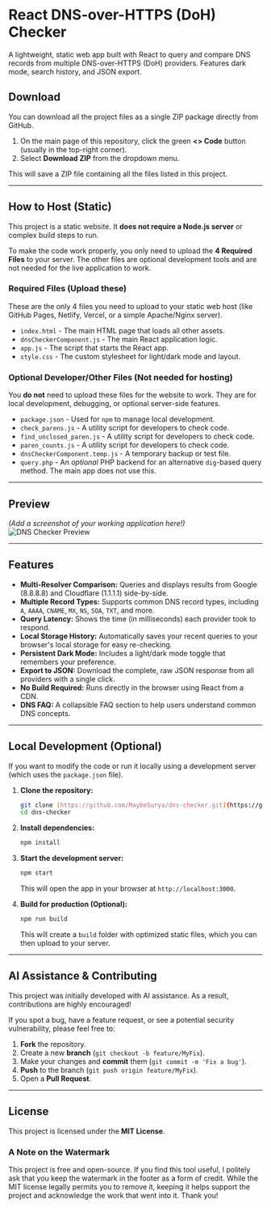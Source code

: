# React DNS-over-HTTPS (DoH) Checker

A lightweight, static web app built with React to query and compare DNS records from multiple DNS-over-HTTPS (DoH) providers. Features dark mode, search history, and JSON export.

## Download

You can download all the project files as a single ZIP package directly from GitHub.

1.  On the main page of this repository, click the green **<> Code** button (usually in the top-right corner).
2.  Select **Download ZIP** from the dropdown menu.

This will save a ZIP file containing all the files listed in this project.

---

## How to Host (Static)

This project is a static website. It **does not require a Node.js server** or complex build steps to run.

To make the code work properly, you only need to upload the **4 Required Files** to your server. The other files are optional development tools and are not needed for the live application to work.

### Required Files (Upload these)
These are the only 4 files you need to upload to your static web host (like GitHub Pages, Netlify, Vercel, or a simple Apache/Nginx server).

* `index.html` - The main HTML page that loads all other assets.
* `dnsCheckerComponent.js` - The main React application logic.
* `app.js` - The script that starts the React app.
* `style.css` - The custom stylesheet for light/dark mode and layout.

### Optional Developer/Other Files (Not needed for hosting)
You **do not** need to upload these files for the website to work. They are for local development, debugging, or optional server-side features.

* `package.json` - Used for `npm` to manage local development.
* `check_parens.js` - A utility script for developers to check code.
* `find_unclosed_paren.js` - A utility script for developers to check code.
* `paren_counts.js` - A utility script for developers to check code.
* `dnsCheckerComponent.temp.js` - A temporary backup or test file.
* `query.php` - An *optional* PHP backend for an alternative `dig`-based query method. The main app does not use this.

---

## Preview

*(Add a screenshot of your working application here!)*
![DNS Checker Preview](https://api.files.suryahost.in/dns-checker-github-project.png)

---

## Features

* **Multi-Resolver Comparison:** Queries and displays results from Google (8.8.8.8) and Cloudflare (1.1.1.1) side-by-side.
* **Multiple Record Types:** Supports common DNS record types, including `A`, `AAAA`, `CNAME`, `MX`, `NS`, `SOA`, `TXT`, and more.
* **Query Latency:** Shows the time (in milliseconds) each provider took to respond.
* **Local Storage History:** Automatically saves your recent queries to your browser's local storage for easy re-checking.
* **Persistent Dark Mode:** Includes a light/dark mode toggle that remembers your preference.
* **Export to JSON:** Download the complete, raw JSON response from all providers with a single click.
* **No Build Required:** Runs directly in the browser using React from a CDN.
* **DNS FAQ:** A collapsible FAQ section to help users understand common DNS concepts.

---

## Local Development (Optional)

If you want to modify the code or run it locally using a development server (which uses the `package.json` file).

1.  **Clone the repository:**
    ```bash
    git clone [https://github.com/MaybeSurya/dns-checker.git](https://github.com/MaybeSurya/dns-checker.git)
    cd dns-checker
    ```

2.  **Install dependencies:**
    ```bash
    npm install
    ```

3.  **Start the development server:**
    ```bash
    npm start
    ```
    This will open the app in your browser at `http://localhost:3000`.

4.  **Build for production (Optional):**
    ```bash
    npm run build
    ```
    This will create a `build` folder with optimized static files, which you can then upload to your server.

---

## AI Assistance & Contributing

This project was initially developed with AI assistance. As a result, contributions are highly encouraged!

If you spot a bug, have a feature request, or see a potential security vulnerability, please feel free to:

1.  **Fork** the repository.
2.  Create a new **branch** (`git checkout -b feature/MyFix`).
3.  Make your changes and **commit** them (`git commit -m 'Fix a bug'`).
4.  **Push** to the branch (`git push origin feature/MyFix`).
5.  Open a **Pull Request**.

---

## License

This project is licensed under the **MIT License**.

### A Note on the Watermark

This project is free and open-source. If you find this tool useful, I politely ask that you keep the watermark in the footer as a form of credit. While the MIT license legally permits you to remove it, keeping it helps support the project and acknowledge the work that went into it. Thank you!
